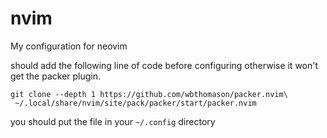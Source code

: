 # nvim
My configuration for neovim 


should add the following line of code before configuring otherwise it won't get the packer plugin. 

```
git clone --depth 1 https://github.com/wbthomason/packer.nvim\
 ~/.local/share/nvim/site/pack/packer/start/packer.nvim
```


you should put the file in your ```~/.config``` directory
